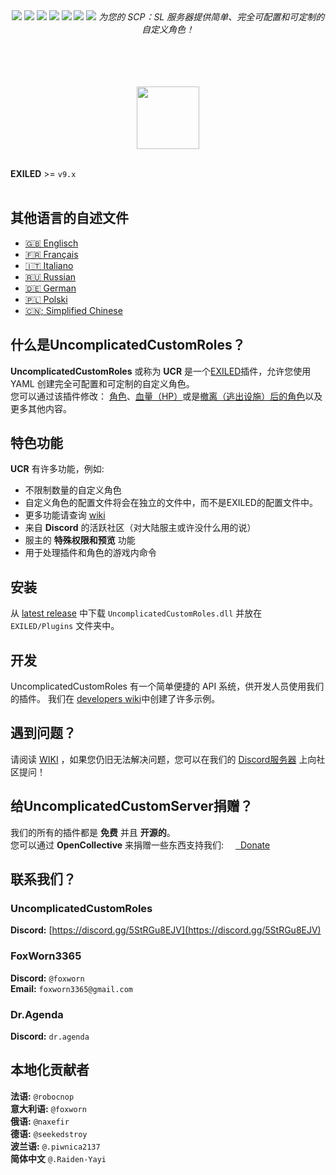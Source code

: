 <div align="center"><a href="https://github.com/UncomplicatedCustomServer/UncomplicatedCustomRoles/releases/latest"><img src="https://img.shields.io/github/v/release/UncomplicatedCustomServer/UncomplicatedCustomRoles"></a> <a href="https://github.com/UncomplicatedCustomServer/UncomplicatedCustomRoles/releases/latest"><img src="https://img.shields.io/github/downloads/UncomplicatedCustomServer/UncomplicatedCustomRoles/total"></a> <a href="https://github.com/UncomplicatedCustomServer/UncomplicatedCustomRoles/pulls"><img src="https://img.shields.io/github/issues-pr/UncomplicatedCustomServer/UncomplicatedCustomRoles"></a> <a href="https://github.com/UncomplicatedCustomServer/UncomplicatedCustomRoles/pulls"><img src="https://img.shields.io/github/issues-pr-closed/UncomplicatedCustomServer/UncomplicatedCustomRoles"></a> <a href="https://github.com/UncomplicatedCustomServer/UncomplicatedCustomRoles/commits/main/"><img src="https://badgen.net/github/commits/UncomplicatedCustomServer/UncomplicatedCustomRoles/main"></a> <img src="https://img.shields.io/badge/Verified_Exiled_Plugin-ss">

  <img src="https://raw.githubusercontent.com/UncomplicatedCustomServer/UncomplicatedCustomRoles/refs/heads/resources/ucr_promo_banner.png">
  <i>为您的 SCP：SL 服务器提供简单、完全可配置和可定制的自定义角色！</i>

  <br><br>
  <br><br>
    <a href='https://discord.gg/5StRGu8EJV'><img src='https://www.allkpop.com/upload/2021/01/content/262046/1611711962-discord-button.png' height="100"></a>
  <br><br>
</div>

**EXILED** >= `v9.x`
<br><br>

## 其他语言的自述文件
- [&#127468;&#127463; Englisch](https://github.com/UncomplicatedCustomServer/UncomplicatedCustomRoles/blob/main/README.md)
- [&#127467;&#127479; Français](https://github.com/UncomplicatedCustomServer/UncomplicatedCustomRoles/blob/main/Localization/README-FR.md)
- [&#x1F1EE;&#x1F1F9; Italiano](https://github.com/UncomplicatedCustomServer/UncomplicatedCustomRoles/blob/main/Localization/README-IT.md)
- [&#127479;&#127482; Russian](https://github.com/UncomplicatedCustomServer/UncomplicatedCustomRoles/blob/main/Localization/README-RU.md)
- [&#127465;&#127466; German](https://github.com/UncomplicatedCustomServer/UncomplicatedCustomRoles/blob/main/Localization/README-DE.md)
- [&#127477;&#127473; Polski](https://github.com/UncomplicatedCustomServer/UncomplicatedCustomRoles/blob/main/Localization/README-PL.md)
- [🇨🇳; Simplified Chinese](https://github.com/UncomplicatedCustomServer/UncomplicatedCustomRoles/blob/main/Localization/README-CN.md)

## 什么是UncomplicatedCustomRoles？
**UncomplicatedCustomRoles** 或称为 **UCR** 是一个[EXILED](https://github.com/ExMod-Team/EXILED)插件，允许您使用 YAML 创建完全可配置和可定制的自定义角色。 \
您可以通过该插件修改： <ins>角色</ins>、<ins>血量（HP）</ins>或是<ins>撤离（逃出设施）后的角色</ins>以及更多其他内容。

## 特色功能
**UCR** 有许多功能，例如:
- 不限制数量的自定义角色
- 自定义角色的配置文件将会在独立的文件中，而不是EXILED的配置文件中。
- 更多功能请查询 [wiki](https://github.com/UncomplicatedCustomServer/UncomplicatedCustomRoles/wiki)
- 来自 **Discord** 的活跃社区（对大陆服主或许没什么用的说）
- 服主的 __特殊权限和预览__ 功能
- 用于处理插件和角色的游戏内命令

## 安装
从 [latest release](https://github.com/UncomplicatedCustomServer/UncomplicatedCustomRoles/releases/latest) 中下载 `UncomplicatedCustomRoles.dll` 并放在 `EXILED/Plugins` 文件夹中。

## 开发
UncomplicatedCustomRoles 有一个简单便捷的 API 系统，供开发人员使用我们的插件。
我们在 [developers wiki](https://github.com/UncomplicatedCustomServer/UncomplicatedCustomRoles/wiki/Developers-World)中创建了许多示例。

## 遇到问题？
请阅读 [WIKI](https://github.com/UncomplicatedCustomServer/UncomplicatedCustomRoles/wiki) ，如果您仍旧无法解决问题，您可以在我们的 [Discord服务器](https://discord.gg/5StRGu8EJV) 上向社区提问！

## 给UncomplicatedCustomServer捐赠？
我们的所有的插件都是 **免费** 并且 **开源的**。\
您可以通过 **OpenCollective** 来捐赠一些东西支持我们: 
<a href="https://opencollective.com/ucs"><img height="15" src="https://raw.githubusercontent.com/UncomplicatedCustomServer/UncomplicatedCustomRoles/refs/heads/resources/oc_icon.png">&nbsp;&nbsp;Donate</a>

## 联系我们？
### UncomplicatedCustomRoles
  **Discord:** [https://discord.gg/5StRGu8EJV](https://discord.gg/5StRGu8EJV)

### FoxWorn3365
  **Discord:** `@foxworn`\
  **Email:** `foxworn3365@gmail.com`
### Dr.Agenda
  **Discord:** `dr.agenda`

## 本地化贡献者
**法语:** `@robocnop`\
**意大利语:** `@foxworn`\
**俄语:** `@naxefir`\
**德语:** `@seekedstroy`\
**波兰语:** `@.piwnica2137`\
**简体中文** `@.Raiden-Yayi`
